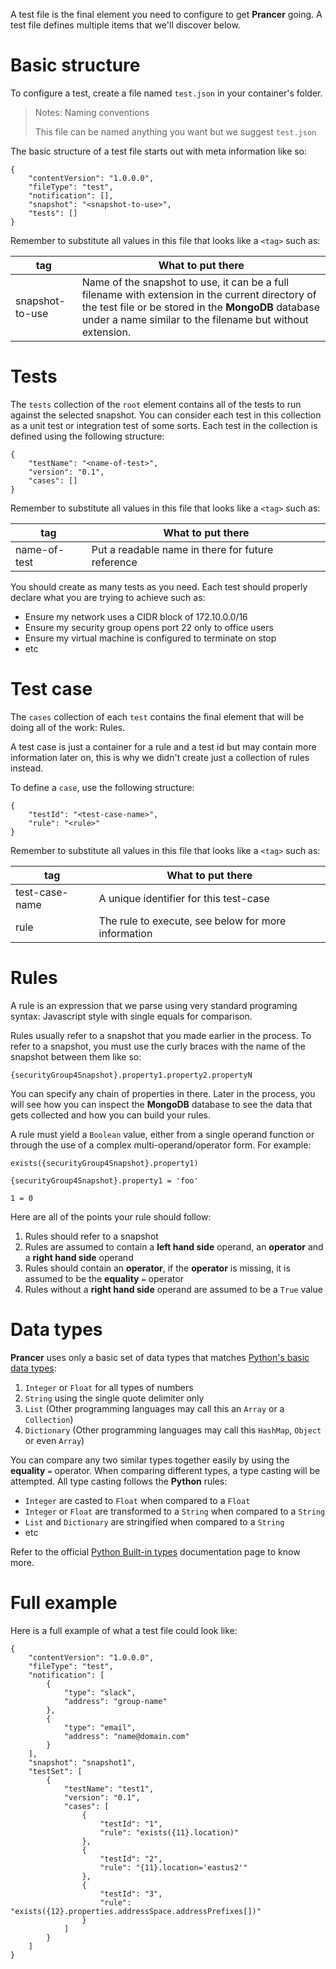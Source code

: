 A test file is the final element you need to configure to get **Prancer** going. A test file defines multiple items that we'll discover below.

# Basic structure

To configure a test, create a file named `test.json` in your container's folder.

> <NoteTitle>Notes: Naming conventions</NoteTitle>
>
> This file can be named anything you want but we suggest `test.json`

The basic structure of a test file starts out with meta information like so:

    {
        "contentVersion": "1.0.0.0",
        "fileType": "test",
        "notification": [],
        "snapshot": "<snapshot-to-use>",
        "tests": []
    }

Remember to substitute all values in this file that looks like a `<tag>` such as:

| tag | What to put there |
|-----|-------------------|
| snapshot-to-use | Name of the snapshot to use, it can be a full filename with extension in the current directory of the test file or be stored in the **MongoDB** database under a name similar to the filename but without extension. |

# Tests

The `tests` collection of the `root` element contains all of the tests to run against the selected snapshot. You can consider each test in this collection as a unit test or integration test of some sorts. Each test in the collection is defined using the following structure:

    {
        "testName": "<name-of-test>",
        "version": "0.1",
        "cases": []
    }

Remember to substitute all values in this file that looks like a `<tag>` such as:

| tag | What to put there |
|-----|-------------------|
| name-of-test | Put a readable name in there for future reference |

You should create as many tests as you need. Each test should properly declare what you are trying to achieve such as:

- Ensure my network uses a CIDR block of 172.10.0.0/16
- Ensure my security group opens port 22 only to office users
- Ensure my virtual machine is configured to terminate on stop
- etc

# Test case

The `cases` collection of each `test` contains the final element that will be doing all of the work: Rules. 

A test case is just a container for a rule and a test id but may contain more information later on, this is why we didn't create just a collection of rules instead.

To define a `case`, use the following structure:

    {
        "testId": "<test-case-name>",
        "rule": "<rule>"
    }

Remember to substitute all values in this file that looks like a `<tag>` such as:

| tag | What to put there |
|-----|-------------------|
| test-case-name | A unique identifier for this test-case |
| rule | The rule to execute, see below for more information |

# Rules

A rule is an expression that we parse using very standard programing syntax: Javascript style with single equals for comparison. 

Rules usually refer to a snapshot that you made earlier in the process. To refer to a snapshot, you must use the curly braces with the name of the snapshot between them like so:

    {securityGroup4Snapshot}.property1.property2.propertyN

You can specify any chain of properties in there. Later in the process, you will see how you can inspect the **MongoDB** database to see the data that gets collected and how you can build your rules.

A rule must yield a `Boolean` value, either from a single operand function or through the use of a complex multi-operand/operator form. For example:

    exists({securityGroup4Snapshot}.property1)

    {securityGroup4Snapshot}.property1 = 'foo'

    1 = 0

Here are all of the points your rule should follow:

1. Rules should refer to a snapshot
2. Rules are assumed to contain a **left hand side** operand, an **operator** and a **right hand side** operand
3. Rules should contain an **operator**, if the **operator** is missing, it is assumed to be the **equality** `=` operator 
4. Rules without a **right hand side** operand are assumed to be a `True` value

# Data types

**Prancer** uses only a basic set of data types that matches [Python's basic data types](https://docs.python.org/3/library/stdtypes.html):

1. `Integer` or `Float` for all types of numbers
2. `String` using the single quote delimiter only
3. `List` (Other programming languages may call this an `Array` or a `Collection`)
4. `Dictionary` (Other programming languages may call this `HashMap`, `Object` or even `Array`)

You can compare any two similar types together easily by using the **equality** `=` operator. When comparing different types, a type casting will be attempted. All type casting follows the **Python** rules:

* `Integer` are casted to `Float` when compared to a `Float`
* `Integer` or `Float` are transformed to a `String` when compared to a `String`
* `List` and `Dictionary` are stringified when compared to a `String`
* etc

Refer to the official [Python Built-in types](https://docs.python.org/3/library/stdtypes.html) documentation page to know more.

# Full example

Here is a full example of what a test file could look like:

    {
        "contentVersion": "1.0.0.0",
        "fileType": "test",
        "notification": [
            {
                "type": "slack",
                "address": "group-name"
            },
            {
                "type": "email",
                "address": "name@domain.com"
            }
        ],
        "snapshot": "snapshot1",
        "testSet": [
            {
                "testName": "test1",
                "version": "0.1",
                "cases": [
                    {
                        "testId": "1",
                        "rule": "exists({11}.location)"
                    },
                    {
                        "testId": "2",
                        "rule": "{11}.location='eastus2'"
                    },
                    {
                        "testId": "3",
                        "rule": "exists({12}.properties.addressSpace.addressPrefixes[])"
                    }
                ]
            }
        ]
    }